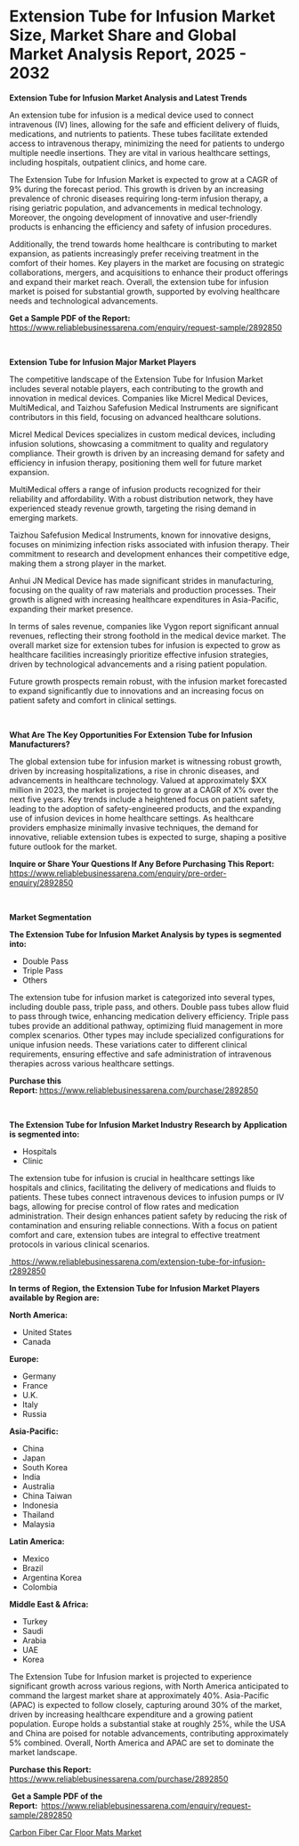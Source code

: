 <p><h1>Extension Tube for Infusion Market Size, Market Share and Global Market Analysis Report, 2025 - 2032</h1></p><p><strong>Extension Tube for Infusion Market Analysis and Latest Trends</strong></p>
<p><p>An extension tube for infusion is a medical device used to connect intravenous (IV) lines, allowing for the safe and efficient delivery of fluids, medications, and nutrients to patients. These tubes facilitate extended access to intravenous therapy, minimizing the need for patients to undergo multiple needle insertions. They are vital in various healthcare settings, including hospitals, outpatient clinics, and home care.</p><p>The Extension Tube for Infusion Market is expected to grow at a CAGR of 9% during the forecast period. This growth is driven by an increasing prevalence of chronic diseases requiring long-term infusion therapy, a rising geriatric population, and advancements in medical technology. Moreover, the ongoing development of innovative and user-friendly products is enhancing the efficiency and safety of infusion procedures.</p><p>Additionally, the trend towards home healthcare is contributing to market expansion, as patients increasingly prefer receiving treatment in the comfort of their homes. Key players in the market are focusing on strategic collaborations, mergers, and acquisitions to enhance their product offerings and expand their market reach. Overall, the extension tube for infusion market is poised for substantial growth, supported by evolving healthcare needs and technological advancements.</p></p>
<p><strong>Get a Sample PDF of the Report:&nbsp;</strong> <a href="https://www.reliablebusinessarena.com/enquiry/request-sample/2892850?utm_campaign=3294&utm_medium=2&utm_source=Github&utm_content=ia&utm_term=15032025&utm_id=extension-tube-for-infusion">https://www.reliablebusinessarena.com/enquiry/request-sample/2892850</a></p>
<p>&nbsp;</p>
<p><strong>Extension Tube for Infusion Major Market Players</strong></p>
<p><p>The competitive landscape of the Extension Tube for Infusion Market includes several notable players, each contributing to the growth and innovation in medical devices. Companies like Micrel Medical Devices, MultiMedical, and Taizhou Safefusion Medical Instruments are significant contributors in this field, focusing on advanced healthcare solutions.</p><p>Micrel Medical Devices specializes in custom medical devices, including infusion solutions, showcasing a commitment to quality and regulatory compliance. Their growth is driven by an increasing demand for safety and efficiency in infusion therapy, positioning them well for future market expansion.</p><p>MultiMedical offers a range of infusion products recognized for their reliability and affordability. With a robust distribution network, they have experienced steady revenue growth, targeting the rising demand in emerging markets.</p><p>Taizhou Safefusion Medical Instruments, known for innovative designs, focuses on minimizing infection risks associated with infusion therapy. Their commitment to research and development enhances their competitive edge, making them a strong player in the market.</p><p>Anhui JN Medical Device has made significant strides in manufacturing, focusing on the quality of raw materials and production processes. Their growth is aligned with increasing healthcare expenditures in Asia-Pacific, expanding their market presence.</p><p>In terms of sales revenue, companies like Vygon report significant annual revenues, reflecting their strong foothold in the medical device market. The overall market size for extension tubes for infusion is expected to grow as healthcare facilities increasingly prioritize effective infusion strategies, driven by technological advancements and a rising patient population.</p><p>Future growth prospects remain robust, with the infusion market forecasted to expand significantly due to innovations and an increasing focus on patient safety and comfort in clinical settings.</p></p>
<p>&nbsp;</p>
<p><strong>What Are The Key Opportunities For Extension Tube for Infusion Manufacturers?</strong></p>
<p><p>The global extension tube for infusion market is witnessing robust growth, driven by increasing hospitalizations, a rise in chronic diseases, and advancements in healthcare technology. Valued at approximately $XX million in 2023, the market is projected to grow at a CAGR of X% over the next five years. Key trends include a heightened focus on patient safety, leading to the adoption of safety-engineered products, and the expanding use of infusion devices in home healthcare settings. As healthcare providers emphasize minimally invasive techniques, the demand for innovative, reliable extension tubes is expected to surge, shaping a positive future outlook for the market.</p></p>
<p><strong>Inquire or Share Your Questions If Any Before Purchasing This Report:</strong> <a href="https://www.reliablebusinessarena.com/enquiry/pre-order-enquiry/2892850?utm_campaign=3294&utm_medium=2&utm_source=Github&utm_content=ia&utm_term=15032025&utm_id=extension-tube-for-infusion">https://www.reliablebusinessarena.com/enquiry/pre-order-enquiry/2892850</a></p>
<p>&nbsp;</p>
<p><strong>Market Segmentation</strong></p>
<p><strong>The Extension Tube for Infusion Market Analysis by types is segmented into:</strong></p>
<p><ul><li>Double Pass</li><li>Triple Pass</li><li>Others</li></ul></p>
<p><p>The extension tube for infusion market is categorized into several types, including double pass, triple pass, and others. Double pass tubes allow fluid to pass through twice, enhancing medication delivery efficiency. Triple pass tubes provide an additional pathway, optimizing fluid management in more complex scenarios. Other types may include specialized configurations for unique infusion needs. These variations cater to different clinical requirements, ensuring effective and safe administration of intravenous therapies across various healthcare settings.</p></p>
<p><strong>Purchase this Report:&nbsp;</strong><a href="https://www.reliablebusinessarena.com/purchase/2892850?utm_campaign=3294&utm_medium=2&utm_source=Github&utm_content=ia&utm_term=15032025&utm_id=extension-tube-for-infusion">https://www.reliablebusinessarena.com/purchase/2892850</a></p>
<p>&nbsp;</p>
<p><strong>The Extension Tube for Infusion Market Industry Research by Application is segmented into:</strong></p>
<p><ul><li>Hospitals</li><li>Clinic</li></ul></p>
<p><p>The extension tube for infusion is crucial in healthcare settings like hospitals and clinics, facilitating the delivery of medications and fluids to patients. These tubes connect intravenous devices to infusion pumps or IV bags, allowing for precise control of flow rates and medication administration. Their design enhances patient safety by reducing the risk of contamination and ensuring reliable connections. With a focus on patient comfort and care, extension tubes are integral to effective treatment protocols in various clinical scenarios.</p></p>
<p><a href="https://www.reliablebusinessarena.com/extension-tube-for-infusion-r2892850?utm_campaign=3294&utm_medium=2&utm_source=Github&utm_content=ia&utm_term=15032025&utm_id=extension-tube-for-infusion">&nbsp;https://www.reliablebusinessarena.com/extension-tube-for-infusion-r2892850</a></p>
<p><strong>In terms of Region, the Extension Tube for Infusion Market Players available by Region are:</strong></p>
<p>
    <p> <strong> North America: </strong>
        <ul>
            <li>United States</li>
            <li>Canada</li>
        </ul>
        </p> 
    <p> <strong> Europe: </strong>
        <ul>
            <li>Germany</li>
            <li>France</li>
            <li>U.K.</li>
            <li>Italy</li>
            <li>Russia</li>
        </ul>
        </p> 
    <p> <strong> Asia-Pacific: </strong>
        <ul>
            <li>China</li>
            <li>Japan</li>
            <li>South Korea</li>
            <li>India</li>
            <li>Australia</li>
            <li>China Taiwan</li>
            <li>Indonesia</li>
            <li>Thailand</li>
            <li>Malaysia</li>
        </ul>
        </p> 
    <p> <strong> Latin America: </strong>
        <ul>
            <li>Mexico</li>
            <li>Brazil</li>
            <li>Argentina Korea</li>
            <li>Colombia</li>
        </ul>
        </p> 
    <p> <strong> Middle East & Africa: </strong>
        <ul>
            <li>Turkey</li>
            <li>Saudi</li>
            <li>Arabia</li>
            <li>UAE</li>
            <li>Korea</li>
        </ul>
    </p>
    </p>
<p><p>The Extension Tube for Infusion market is projected to experience significant growth across various regions, with North America anticipated to command the largest market share at approximately 40%. Asia-Pacific (APAC) is expected to follow closely, capturing around 30% of the market, driven by increasing healthcare expenditure and a growing patient population. Europe holds a substantial stake at roughly 25%, while the USA and China are poised for notable advancements, contributing approximately 5% combined. Overall, North America and APAC are set to dominate the market landscape.</p></p>
<p><strong>Purchase this Report: </strong><a href="https://www.reliablebusinessarena.com/purchase/2892850?utm_campaign=3294&utm_medium=2&utm_source=Github&utm_content=ia&utm_term=15032025&utm_id=extension-tube-for-infusion">https://www.reliablebusinessarena.com/purchase/2892850</a></p>
<p>&nbsp;<strong>Get a Sample PDF of the Report:&nbsp;&nbsp;</strong><a href="https://www.reliablebusinessarena.com/enquiry/request-sample/2892850?utm_campaign=3294&utm_medium=2&utm_source=Github&utm_content=ia&utm_term=15032025&utm_id=extension-tube-for-infusion">https://www.reliablebusinessarena.com/enquiry/request-sample/2892850</a></p>
<p><strong></strong></p>
<p><p><a href="https://github.com/usraceby/Market-Research-Report-List-1/blob/main/carbon-fiber-car-floor-mats-market.md?utm_campaign=3294&utm_medium=2&utm_source=Github&utm_content=ia&utm_term=15032025&utm_id=extension-tube-for-infusion">Carbon Fiber Car Floor Mats Market</a></p></p>